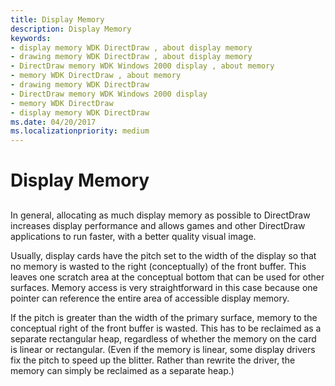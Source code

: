 ```yaml
---
title: Display Memory
description: Display Memory
keywords:
- display memory WDK DirectDraw , about display memory
- drawing memory WDK DirectDraw , about display memory
- DirectDraw memory WDK Windows 2000 display , about memory
- memory WDK DirectDraw , about memory
- drawing memory WDK DirectDraw
- DirectDraw memory WDK Windows 2000 display
- memory WDK DirectDraw
- display memory WDK DirectDraw
ms.date: 04/20/2017
ms.localizationpriority: medium
---
```


# Display Memory


## <span id="ddk_display_memory_gg"></span><span id="DDK_DISPLAY_MEMORY_GG"></span>


In general, allocating as much display memory as possible to DirectDraw increases display performance and allows games and other DirectDraw applications to run faster, with a better quality visual image.

Usually, display cards have the pitch set to the width of the display so that no memory is wasted to the right (conceptually) of the front buffer. This leaves one scratch area at the conceptual bottom that can be used for other surfaces. Memory access is very straightforward in this case because one pointer can reference the entire area of accessible display memory.

If the pitch is greater than the width of the primary surface, memory to the conceptual right of the front buffer is wasted. This has to be reclaimed as a separate rectangular heap, regardless of whether the memory on the card is linear or rectangular. (Even if the memory is linear, some display drivers fix the pitch to speed up the blitter. Rather than rewrite the driver, the memory can simply be reclaimed as a separate heap.)

 

 





